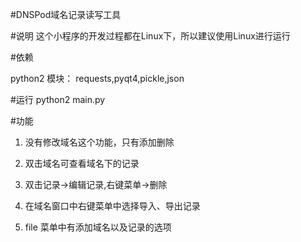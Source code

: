 #DNSPod域名记录读写工具

#说明
这个小程序的开发过程都在Linux下，所以建议使用Linux进行运行

#依赖

python2
模块：
requests,pyqt4,pickle,json

#运行
python2 main.py

#功能
1. 没有修改域名这个功能，只有添加删除
2. 双击域名可查看域名下的记录
3. 双击记录->编辑记录,右键菜单->删除


4. 在域名窗口中右键菜单中选择导入、导出记录
5. file 菜单中有添加域名以及记录的选项